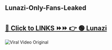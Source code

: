
 ## Lunazi-Only-Fans-Leaked

# <h2><a href="https://clipsfans.com/Lunazi&ref=git">🔗 Click to LINKS ⏩⏩ 👉 🟢 Lunazi </a></h2>

<a href="https://clipsfans.com/Lunazi&ref=git" rel="nofollow" data-target="animated-image.originalLink"><img src="https://i.ibb.co.com/xMMVF88/686577567.gif" alt="Viral Video Original" style="max-width: 100%; display: inline-block;" data-target="animated-image.originalImage"></a>

